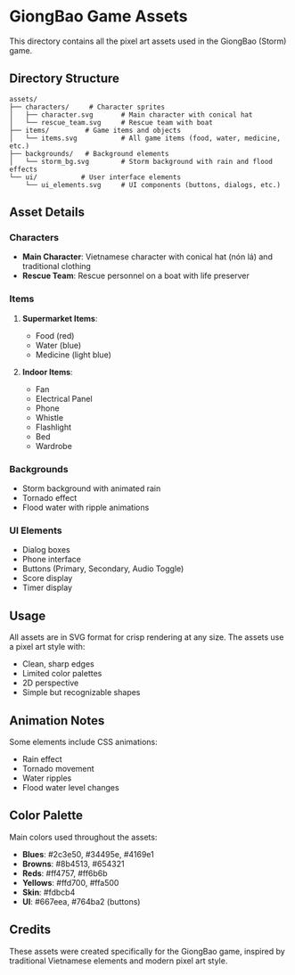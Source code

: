 # GiongBao Game Assets

This directory contains all the pixel art assets used in the GiongBao (Storm) game.

## Directory Structure

```
assets/
├── characters/     # Character sprites
│   ├── character.svg       # Main character with conical hat
│   └── rescue_team.svg     # Rescue team with boat
├── items/         # Game items and objects
│   └── items.svg           # All game items (food, water, medicine, etc.)
├── backgrounds/   # Background elements
│   └── storm_bg.svg        # Storm background with rain and flood effects
└── ui/           # User interface elements
    └── ui_elements.svg     # UI components (buttons, dialogs, etc.)
```

## Asset Details

### Characters

- **Main Character**: Vietnamese character with conical hat (nón lá) and traditional clothing
- **Rescue Team**: Rescue personnel on a boat with life preserver

### Items

1. **Supermarket Items**:

   - Food (red)
   - Water (blue)
   - Medicine (light blue)

2. **Indoor Items**:
   - Fan
   - Electrical Panel
   - Phone
   - Whistle
   - Flashlight
   - Bed
   - Wardrobe

### Backgrounds

- Storm background with animated rain
- Tornado effect
- Flood water with ripple animations

### UI Elements

- Dialog boxes
- Phone interface
- Buttons (Primary, Secondary, Audio Toggle)
- Score display
- Timer display

## Usage

All assets are in SVG format for crisp rendering at any size. The assets use a pixel art style with:

- Clean, sharp edges
- Limited color palettes
- 2D perspective
- Simple but recognizable shapes

## Animation Notes

Some elements include CSS animations:

- Rain effect
- Tornado movement
- Water ripples
- Flood water level changes

## Color Palette

Main colors used throughout the assets:

- **Blues**: #2c3e50, #34495e, #4169e1
- **Browns**: #8b4513, #654321
- **Reds**: #ff4757, #ff6b6b
- **Yellows**: #ffd700, #ffa500
- **Skin**: #fdbcb4
- **UI**: #667eea, #764ba2 (buttons)

## Credits

These assets were created specifically for the GiongBao game, inspired by traditional Vietnamese elements and modern pixel art style.
